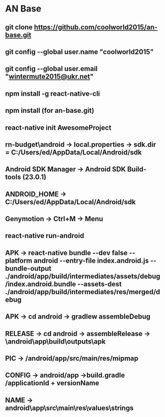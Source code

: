 # AN Base
git clone https://github.com/coolworld2015/an-base.git
-------------------------------------------------------------------------------------------------
git config --global user.name "coolworld2015"
-------------------------------------------------------------------------------------------------
git config --global user.email "wintermute2015@ukr.net"
-------------------------------------------------------------------------------------------------
npm install -g react-native-cli
-------------------------------------------------------------------------------------------------
npm install (for an-base.git)
-------------------------------------------------------------------------------------------------
react-native init AwesomeProject
-------------------------------------------------------------------------------------------------
rn-budget\android -> local.properties -> sdk.dir = C:/Users/ed/AppData/Local/Android/sdk
-------------------------------------------------------------------------------------------------
Android SDK Manager -> Android SDK Build-tools (23.0.1)
-------------------------------------------------------------------------------------------------
ANDROID_HOME -> C:/Users/ed/AppData/Local/Android/sdk
-------------------------------------------------------------------------------------------------
Genymotion -> Ctrl+M -> Menu
-------------------------------------------------------------------------------------------------
react-native run-android
-------------------------------------------------------------------------------------------------
APK -> react-native bundle --dev false --platform android --entry-file index.android.js --bundle-output ./android/app/build/intermediates/assets/debug/index.android.bundle --assets-dest ./android/app/build/intermediates/res/merged/debug
-------------------------------------------------------------------------------------------------
APK -> cd android -> gradlew assembleDebug
-------------------------------------------------------------------------------------------------
RELEASE -> cd android -> assembleRelease -> \android\app\build\outputs\apk
-------------------------------------------------------------------------------------------------
PIC -> /android/app/src/main/res/mipmap
-------------------------------------------------------------------------------------------------
CONFIG -> android/app ->build.gradle /applicationId + versionName
-------------------------------------------------------------------------------------------------
NAME -> android\app\src\main\res\values\strings
-------------------------------------------------------------------------------------------------
